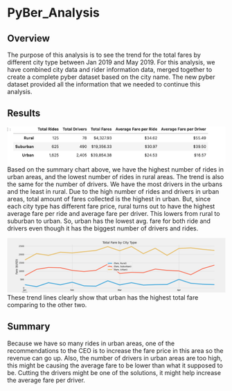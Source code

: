 # PyBer_Analysis

## Overview
The purpose of this analysis is to see the trend for the total fares by different city type between Jan 2019 and May 2019. For this analysis, we have combined city data and rider information data, merged together to create a complete pyber dataset based on the city name. The new pyber dataset provided all the information that we needed to continue this analysis.

## Results
![summary dataframe](https://github.com/dilnigar1007/PyBer_Analysis/blob/main/analysis/summary.png)
Based on the summary chart above, we have the highest number of rides in urban areas, and the lowest number of rides in rural areas. The trend is also the same for the number of drivers. We have the most drivers in the urbans and the least in rural. Due to the high number of rides and drivers in urban areas, total amount of fares collected is the highest in urban. But, since each city type has different fare price, rural turns out to have the highest average fare per ride and average fare per driver. This lowers from rural to suburban to urban. So, urban has the lowest avg. fare for both ride and drivers even though it has the biggest number of drivers and rides.

![Total fares by city type](https://github.com/dilnigar1007/PyBer_Analysis/blob/main/analysis/PyBer_fare_summary.png)
These trend lines clearly show that urban has the highest total fare comparing to the other two. 

## Summary
Because we have so many rides in urban areas, one of the recommendations to the CEO is to increase the fare price in this area so the revenue can go up. Also, the number of drivers in urban areas are too high, this might be causing the average fare to be lower than what it supposed to be. Cutting the drivers might be one of the solutions, it might help increase the average fare per driver. 
